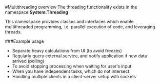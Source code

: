 #Multithreading overview
The threading functionality exists in the namespace **System.Threading**

This namesspace provides classes and interfaces which enable multithreaded programming, i.e. parallel execution of code, and leveraging threads.

###Example usage
* Separate heavy calculations from UI (to avoid freezes)
* Regularly query external service, and notify application if new data arrived (polling)
* To avoid stopping processing when waiting for user's input
* When you have independent tasks, which do not intersect
* Handling multiple clients in a client-server setup with sockets